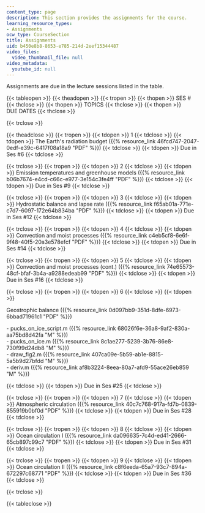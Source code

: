 ```yaml
---
content_type: page
description: This section provides the assignments for the course.
learning_resource_types:
- Assignments
ocw_type: CourseSection
title: Assignments
uid: b450e8b8-8653-e785-214d-2eef15344487
video_files:
  video_thumbnail_file: null
video_metadata:
  youtube_id: null
---
```


Assignments are due in the lecture sessions listed in the table.

{{< tableopen >}}
{{< theadopen >}}
{{< tropen >}}
{{< thopen >}}
SES #
{{< thclose >}}
{{< thopen >}}
TOPICS
{{< thclose >}}
{{< thopen >}}
DUE DATES
{{< thclose >}}

{{< trclose >}}

{{< theadclose >}}
{{< tropen >}}
{{< tdopen >}}
1
{{< tdclose >}}
{{< tdopen >}}
The Earth's radiation budget ({{% resource_link 46fcd747-2047-0edf-e39c-6417f08a18a9 "PDF" %}})
{{< tdclose >}}
{{< tdopen >}}
Due in Ses #6
{{< tdclose >}}

{{< trclose >}}
{{< tropen >}}
{{< tdopen >}}
2
{{< tdclose >}}
{{< tdopen >}}
Emission temperatures and greenhouse models ({{% resource_link b06b7674-e4cd-c66c-e977-3e154c3fe4ff "PDF" %}})
{{< tdclose >}}
{{< tdopen >}}
Due in Ses #9
{{< tdclose >}}

{{< trclose >}}
{{< tropen >}}
{{< tdopen >}}
3
{{< tdclose >}}
{{< tdopen >}}
Hydrostatic balance and lapse rate ({{% resource_link f65ab01a-771e-c7d7-6097-172e64b834ba "PDF" %}})
{{< tdclose >}}
{{< tdopen >}}
Due in Ses #12
{{< tdclose >}}

{{< trclose >}}
{{< tropen >}}
{{< tdopen >}}
4
{{< tdclose >}}
{{< tdopen >}}
Convection and moist processes ({{% resource_link c4eb5cf8-6e6f-9f48-40f5-20a3e578efcf "PDF" %}})
{{< tdclose >}}
{{< tdopen >}}
Due in Ses #14
{{< tdclose >}}

{{< trclose >}}
{{< tropen >}}
{{< tdopen >}}
5
{{< tdclose >}}
{{< tdopen >}}
Convection and moist processes (cont.) ({{% resource_link 74e65573-48cf-bfaf-3b4a-a9288edeab99 "PDF" %}})
{{< tdclose >}}
{{< tdopen >}}
Due in Ses #16
{{< tdclose >}}

{{< trclose >}}
{{< tropen >}}
{{< tdopen >}}
6
{{< tdclose >}}
{{< tdopen >}}


Geostrophic balance ({{% resource_link 0d097bb9-351d-8dfe-6973-6bbad71961c1 "PDF" %}})

\- pucks\_on\_ice\_script.m ({{% resource_link 68026f6e-36a8-9af2-830a-aa75bd8d42fa "M" %}})  
\- pucks\_on\_ice.m ({{% resource_link 8c1ae277-5239-3b76-86e8-730f99d24db8 "M" %}})  
\- draw\_fig2.m ({{% resource_link 407ca09e-5b59-ab1e-8815-5a5b9d27bfdd "M" %}})  
\- deriv.m ({{% resource_link af8b3224-8eea-80a7-afd9-55ace26eb859 "M" %}})


{{< tdclose >}}
{{< tdopen >}}
Due in Ses #25
{{< tdclose >}}

{{< trclose >}}
{{< tropen >}}
{{< tdopen >}}
7
{{< tdclose >}}
{{< tdopen >}}
Atmospheric circulation ({{% resource_link 40c7c768-917a-fd7b-0839-855919b0bf0d "PDF" %}})
{{< tdclose >}}
{{< tdopen >}}
Due in Ses #28
{{< tdclose >}}

{{< trclose >}}
{{< tropen >}}
{{< tdopen >}}
8
{{< tdclose >}}
{{< tdopen >}}
Ocean circulation I ({{% resource_link da096635-7c4d-ed41-2666-65cb897c99c7 "PDF" %}})
{{< tdclose >}}
{{< tdopen >}}
Due in Ses #31
{{< tdclose >}}

{{< trclose >}}
{{< tropen >}}
{{< tdopen >}}
9
{{< tdclose >}}
{{< tdopen >}}
Ocean circulation II ({{% resource_link c8f6eeda-65a7-93c7-894a-672297c68771 "PDF" %}})
{{< tdclose >}}
{{< tdopen >}}
Due in Ses #36
{{< tdclose >}}

{{< trclose >}}

{{< tableclose >}}